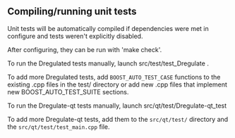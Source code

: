 Compiling/running unit tests
------------------------------------

Unit tests will be automatically compiled if dependencies were met in configure
and tests weren't explicitly disabled.

After configuring, they can be run with 'make check'.

To run the Dregulated tests manually, launch src/test/test_Dregulate .

To add more Dregulated tests, add `BOOST_AUTO_TEST_CASE` functions to the existing
.cpp files in the test/ directory or add new .cpp files that
implement new BOOST_AUTO_TEST_SUITE sections.

To run the Dregulate-qt tests manually, launch src/qt/test/Dregulate-qt_test

To add more Dregulate-qt tests, add them to the `src/qt/test/` directory and
the `src/qt/test/test_main.cpp` file.

